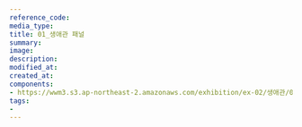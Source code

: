 ```yaml
---
reference_code:
media_type:
title: 01_생애관 패널
summary:
image:
description:
modified_at:
created_at:
components:
- https://wwm3.s3.ap-northeast-2.amazonaws.com/exhibition/ex-02/생애관/01_생애관+패널.JPG
tags:
-
---
```

